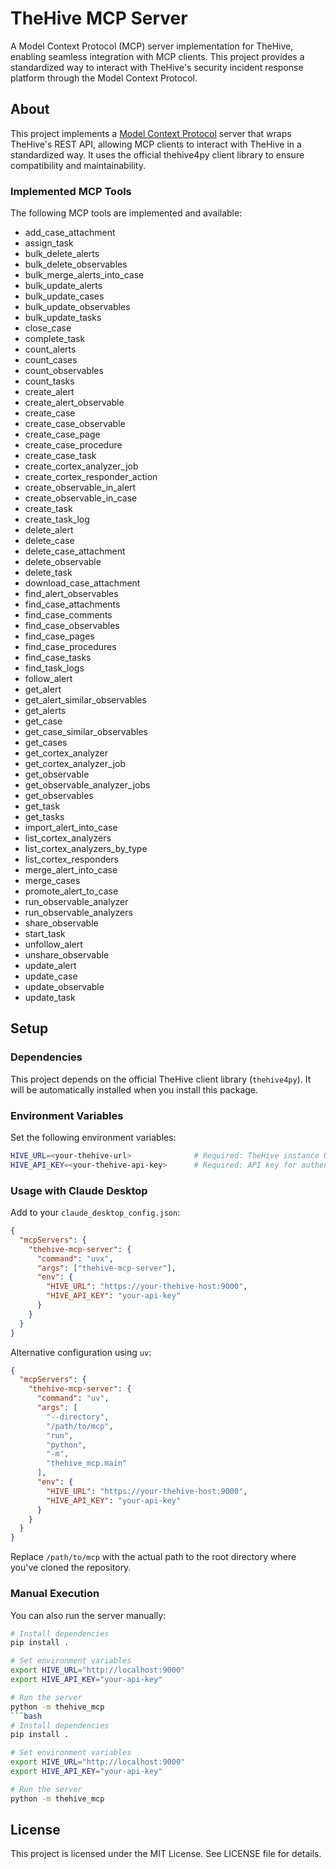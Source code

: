 # TheHive MCP Server

A Model Context Protocol (MCP) server implementation for TheHive, enabling seamless integration with MCP clients. This project provides a standardized way to interact with TheHive's security incident response platform through the Model Context Protocol.

## About

This project implements a [Model Context Protocol](https://modelcontextprotocol.io/introduction) server that wraps TheHive's REST API, allowing MCP clients to interact with TheHive in a standardized way. It uses the official thehive4py client library to ensure compatibility and maintainability.

### Implemented MCP Tools

The following MCP tools are implemented and available:

- add_case_attachment
- assign_task
- bulk_delete_alerts
- bulk_delete_observables
- bulk_merge_alerts_into_case
- bulk_update_alerts
- bulk_update_cases
- bulk_update_observables
- bulk_update_tasks
- close_case
- complete_task
- count_alerts
- count_cases
- count_observables
- count_tasks
- create_alert
- create_alert_observable
- create_case
- create_case_observable
- create_case_page
- create_case_procedure
- create_case_task
- create_cortex_analyzer_job
- create_cortex_responder_action
- create_observable_in_alert
- create_observable_in_case
- create_task
- create_task_log
- delete_alert
- delete_case
- delete_case_attachment
- delete_observable
- delete_task
- download_case_attachment
- find_alert_observables
- find_case_attachments
- find_case_comments
- find_case_observables
- find_case_pages
- find_case_procedures
- find_case_tasks
- find_task_logs
- follow_alert
- get_alert
- get_alert_similar_observables
- get_alerts
- get_case
- get_case_similar_observables
- get_cases
- get_cortex_analyzer
- get_cortex_analyzer_job
- get_observable
- get_observable_analyzer_jobs
- get_observables
- get_task
- get_tasks
- import_alert_into_case
- list_cortex_analyzers
- list_cortex_analyzers_by_type
- list_cortex_responders
- merge_alert_into_case
- merge_cases
- promote_alert_to_case
- run_observable_analyzer
- run_observable_analyzers
- share_observable
- start_task
- unfollow_alert
- unshare_observable
- update_alert
- update_case
- update_observable
- update_task

## Setup

### Dependencies

This project depends on the official TheHive client library (`thehive4py`). It will be automatically installed when you install this package.

### Environment Variables

Set the following environment variables:

```bash
HIVE_URL=<your-thehive-url>              # Required: TheHive instance URL (e.g., https://thehive.company.com:9000)
HIVE_API_KEY=<your-thehive-api-key>      # Required: API key for authenticating with TheHive instance
```

### Usage with Claude Desktop

Add to your `claude_desktop_config.json`:

```json
{
  "mcpServers": {
    "thehive-mcp-server": {
      "command": "uvx",
      "args": ["thehive-mcp-server"],
      "env": {
        "HIVE_URL": "https://your-thehive-host:9000",
        "HIVE_API_KEY": "your-api-key"
      }
    }
  }
}
```

Alternative configuration using `uv`:

```json
{
  "mcpServers": {
    "thehive-mcp-server": {
      "command": "uv",
      "args": [
        "--directory",
        "/path/to/mcp",
        "run",
        "python",
        "-m",
        "thehive_mcp.main"
      ],
      "env": {
        "HIVE_URL": "https://your-thehive-host:9000",
        "HIVE_API_KEY": "your-api-key"
      }
    }
  }
}
```

Replace `/path/to/mcp` with the actual path to the root directory where you've cloned the repository.

### Manual Execution

You can also run the server manually:

```bash
# Install dependencies
pip install .

# Set environment variables
export HIVE_URL="http://localhost:9000"
export HIVE_API_KEY="your-api-key"

# Run the server
python -m thehive_mcp
```bash
# Install dependencies
pip install .

# Set environment variables
export HIVE_URL="http://localhost:9000"
export HIVE_API_KEY="your-api-key"

# Run the server
python -m thehive_mcp
```

## License

This project is licensed under the MIT License. See LICENSE file for details.

